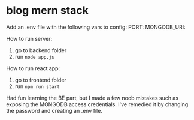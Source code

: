 # blog mern stack
Add an .env file with the following vars to config:
PORT: <port in which the BE server will run>
MONGODB_URI: <access string from your mongodb database>

How to run server: 
1. go to backend folder
2. run `node app.js`

How to run react app:
1. go to frontend folder
2. run `npm run start`

Had fun learning the BE part, but I made a few noob mistakes such as exposing the MONGODB access credentials. I've remedied it by changing the password and creating an .env file.

